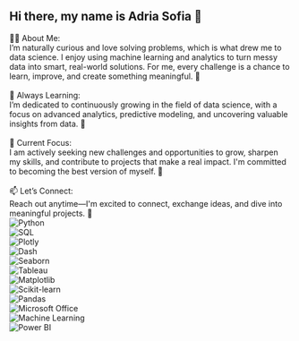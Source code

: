 ## Hi there, my name is Adria Sofia 👋  
👨‍💻 About Me:  
I’m naturally curious and love solving problems, which is what drew me to data science. I enjoy using machine learning and analytics to turn messy data into smart, real-world solutions. For me, every challenge is a chance to learn, improve, and create something meaningful. 🚀  
<br>
🌱 Always Learning:  
I’m dedicated to continuously growing in the field of data science, with a focus on advanced analytics, predictive modeling, and uncovering valuable insights from data. 📘  
<br>
🔭 Current Focus:  
I am actively seeking new challenges and opportunities to grow, sharpen my skills, and contribute to projects that make a real impact. I'm committed to becoming the best version of myself. 💪  
<br>
📫 Let’s Connect:  
Reach out anytime—I'm excited to connect, exchange ideas, and dive into meaningful projects. 🚀  
![Python](https://img.shields.io/badge/Python-3776AB?style=for-the-badge&logo=python&logoColor=white)  
![SQL](https://img.shields.io/badge/SQL-CC2927?style=for-the-badge&logo=postgresql&logoColor=white)  
![Plotly](https://img.shields.io/badge/Plotly-3F4F75?style=for-the-badge&logo=plotly&logoColor=white)  
![Dash](https://img.shields.io/badge/Dash-1E90FF?style=for-the-badge&logo=plotly&logoColor=white)  
![Seaborn](https://img.shields.io/badge/Seaborn-4C61E8?style=for-the-badge&logo=python&logoColor=white)  
![Tableau](https://img.shields.io/badge/Tableau-E97627?style=for-the-badge&logo=tableau&logoColor=white)  
![Matplotlib](https://img.shields.io/badge/Matplotlib-11557C?style=for-the-badge&logo=python&logoColor=white)  
![Scikit-learn](https://img.shields.io/badge/Scikit--Learn-F7931E?style=for-the-badge&logo=scikit-learn&logoColor=white)  
![Pandas](https://img.shields.io/badge/Pandas-150458?style=for-the-badge&logo=pandas&logoColor=white)  
![Microsoft Office](https://img.shields.io/badge/Microsoft_Office-D83B01?style=for-the-badge&logo=microsoft-office&logoColor=white)  
![Machine Learning](https://img.shields.io/badge/Machine_Learning-0A0A0A?style=for-the-badge&logo=numpy&logoColor=white)  
![Power BI](https://img.shields.io/badge/Power_BI-F2C811?style=for-the-badge&logo=powerbi&logoColor=black)  



<!--
**Adria1616/Adria1616** is a ✨ _special_ ✨ repository because its `README.md` (this file) appears on your GitHub profile.

Here are some ideas to get you started:

- 🔭 I’m currently working on ...
- 🌱 I’m currently learning ...
- 👯 I’m looking to collaborate on ...
- 🤔 I’m looking for help with ...
- 💬 Ask me about ...
- 📫 How to reach me: ...
- 😄 Pronouns: ...
- ⚡ Fun fact: ...
-->
